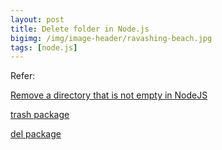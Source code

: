 ```yaml
---
layout: post
title: Delete folder in Node.js
bigimg: /img/image-header/ravashing-beach.jpg
tags: [node.js]
---
```




Refer: 

[Remove a directory that is not empty in NodeJS](https://geedew.com/remove-a-directory-that-is-not-empty-in-nodejs/)

[trash package](https://github.com/sindresorhus/trash)

[del package](https://www.npmjs.com/package/del)